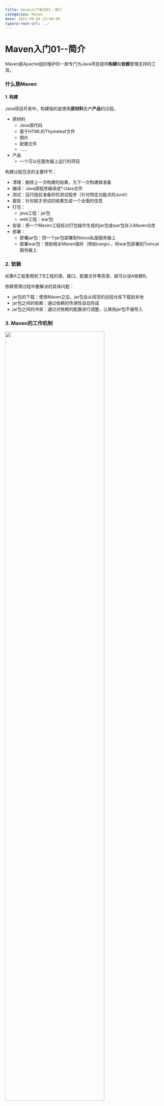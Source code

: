 ```yaml
---
title: maven入门笔记01--简介
categories: Maven
date: 2022-09-04 22:00:00
typora-root-url: ../
---
```


# Maven入门01--简介

Maven是Apache组织维护的一款专门为Java项目提供**构建**和**依赖**管理支持的工具。

### 什么是Maven

#### 1. 构建

Java项目开发中，构建指的是使用**原材料**生产**产品**的过程。

- 原材料
  - Java源代码
  - 基于HTML的Thymeleaf文件
  - 图片
  - 配置文件
  - ......
- 产品
  - 一个可以在服务器上运行的项目



构建过程包含的主要环节：

- 清理：删除上一次构建的结果，为下一次构建做准备
- 编译：Java源程序编译成*.class文件
- 测试：运行提前准备好的测试程序（针对特定功能点的Junit）
- 报告：针对刚才测试的结果生成一个全面的信息
- 打包：
  - java工程：jar包
  - web工程：war包
- 安装：把一个Maven工程经过打包操作生成的jar包或war包存入Maven仓库
- 部署：
  - 部署jar包：把一个jar包部署到Nexus私服服务器上
  - 部署war包：借助相关Maven插件（例如cargo），将war包部署到Tomcat服务器上



### 2. 依赖

如果A工程里用到了B工程的类、接口、配置文件等资源，就可以说A依赖B。



依赖管理过程中要解决的具体问题：

- jar包的下载：使用Maven之后，jar包会从规范的远程仓库下载到本地
- jar包之间的依赖：通过依赖的传递性自动完成
- jar包之间的冲突：通过对依赖的配置进行调整，让某些jar包不被导入



### 3. Maven的工作机制

<img src="https://lics-blogs-1258546254.cos.ap-nanjing.myqcloud.com/images/Spring/Maven01_%E5%B7%A5%E4%BD%9C%E6%9C%BA%E5%88%B6.png" width="80%" style="center"/>



### 4. 解压Maven核心程序

核心程序压缩包：apache-maven-3.8.6-bin.zip，解压到**非中文、没有空格**的目录。

在解压目录中，重点关注Maven的核心配置文件：**conf/settings.xml**

### 5. 指定本地仓库

本地仓库默认值：${user.home}/.m2/repository。由于本地仓库的默认位置是在用户的家目录（windows下通常在C盘）。将来Maven仓库中jar包越来越多，仓库体积越来越大，可能会拖慢C盘运行速度，影响系统性能。所以建议将Maven的本地仓库放在其他盘符下。配置方式如下：

```xml
<!-- localRepository
   | The path to the local repository maven will use to store artifacts.
   |
   | Default: ${user.home}/.m2/repository
  <localRepository>/path/to/local/repo</localRepository>
  -->
<!-- 配置Maven本地仓库 -->
<localRepository>D:\envs\maven-repo</localRepository>
```

### 6. 配置阿里云提供的镜像仓库

Maven下载jar包默认访问境外的中央仓库，而国外网站速度很慢。改成阿里云提供的镜像仓库，访问国内网站，可以让maven下载jar包的时候速度更快。配置的方式是：将下面mirror标签复制到settings.xml文件的mirrors标签的内部。

```xml
<mirror>
    <id>aliyunmaven</id>
    <mirrorOf>central</mirrorOf>
    <name>aliyun</name>
    <url>https://maven.aliyun.com/repository/public</url>
</mirror>
```

### 7. 配置Maven工程的基础JDK版本

如果按照默认配置运行，java工程默认的JDK版本是1.5，而常用的是1.8版本。需要将下述内容放在settings.xml文件的profiles标签的内部。

```xml
<profile>
    <id>jdk-1.8</id>
    <activation>
        <activeByDefault>true</activeByDefault>
        <jdk>1.8</jdk>
    </activation>
    <properties>
        <maven.compiler.source>1.8</maven.compiler.source>
        <maven.compiler.target>1.8</maven.compiler.target>
        <maven.compiler.compilerVersion>1.8</maven.compiler.compilerVersion>
    </properties>
</profile>
```































